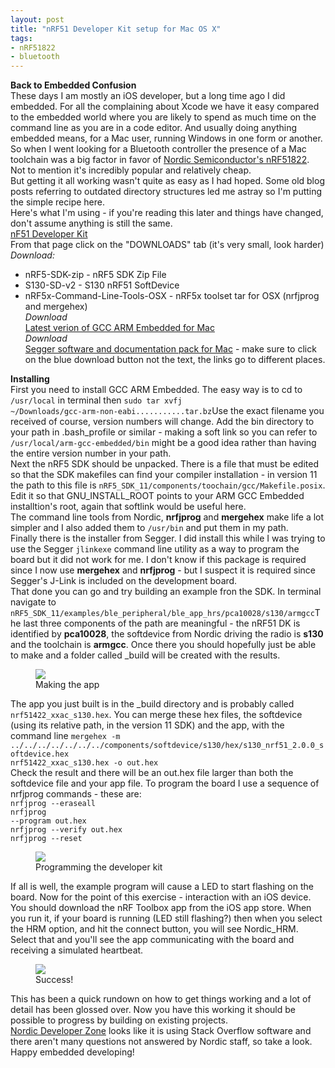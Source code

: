 ```yaml
---
layout: post
title: "nRF51 Developer Kit setup for Mac OS X"
tags:
- nRF51822
- bluetooth
---
```


<meta charset="utf-8"> 

**Back to Embedded Confusion**<br>
These days I am mostly an iOS developer, but a long time ago I did embedded. For all the complaining about Xcode we have it easy compared to the embedded world where you are likely to spend as much time on the command line as you are in a code editor. And usually doing anything embedded means, for a Mac user, running Windows in one form or another.<br>
So when I went looking for a Bluetooth controller the presence of a Mac toolchain was a big factor in favor of <A HREF="https://www.nordicsemi.com/eng/Products/Bluetooth-Smart-Bluetooth-low-energy/nRF51822">Nordic Semiconductor's nRF51822</A>. Not to mention it's incredibly popular and relatively cheap.<br>But getting it all working wasn't quite as easy as I had hoped. Some old blog posts referring to outdated directory structures led me astray so I'm putting the simple recipe here.<br>
Here's what I'm using - if you're reading this later and things have changed, don't assume anything is still the same.<br>
<A HREF="https://www.nordicsemi.com/eng/Products/nRF51-DK">nF51 Developer Kit</A><br>
From that page click on the "DOWNLOADS" tab (it's very small, look harder)<br>
*Download:*<br>
- nRF5-SDK-zip - nRF5 SDK Zip File<br>
- S130-SD-v2 - S130 nRF51 SoftDevice<br>
- nRF5x-Command-Line-Tools-OSX - nRF5x toolset tar for OSX (nrfjprog and mergehex)<br>
*Download*<br>
<A HREF="https://launchpad.net/gcc-arm-embedded">Latest verion of GCC ARM Embedded for Mac</A><br>
*Download*<br>
<A HREF="https://www.segger.com/jlink-software.html">Segger software and documentation pack for Mac</A> - make sure to click on the blue download button not the text, the links go to different places.<br>


**Installing**<br>
First you need to install GCC ARM Embedded. The easy way is to cd to <code>/usr/local</code> in terminal then <code>sudo tar xvfj ~/Downloads/gcc-arm-non-eabi...........tar.bz</code>Use the exact filename you received of course, version numbers will change. Add the bin directory to your path in .bash_profile or similar - making a soft link so you can refer to <code>/usr/local/arm-gcc-embedded/bin</code> might be a good idea rather than having the entire version number in your path.<br>
Next the nRF5 SDK should be unpacked. There is a file that must be edited so that the SDK makefiles can find your compiler installation - in version 11 the path to this file is <code>nRF5_SDK_11/components/toochain/gcc/Makefile.posix</code>.<br>
Edit it so that GNU_INSTALL_ROOT points to your ARM GCC Embedded installtion's root, again that softlink would be useful here.<br>
The command line tools from Nordic, <b>nrfjprog</b> and <b>mergehex</b> make life a lot simpler and I also added them to <code>/usr/bin</code> and put them in my path.<br>
Finally there is the installer from Segger. I did install this while I was trying to use the Segger <code>jlinkexe</code> command line utility as a way to program the board but it did not work for me. I don't know if this package is required since I now use <b>mergehex</b> and <b>nrfjprog</b> - but I suspect it is required since Segger's J-Link is included on the development board.<br>
That done you can go and try building an example fron the SDK. In terminal navigate to <code>nRF5_SDK_11/examples/ble_peripheral/ble_app_hrs/pca10028/s130/armgcc</code>The last three components of the path are meaningful - the nRF51 DK is identified by <b>pca10028</b>, the softdevice from Nordic driving the radio is <b>s130</b> and the toolchain is <b>armgcc</b>. Once there you should hopefully just be able to make and a folder called _build will be created with the results.

<figure>
<img src="{{ site.baseurl }}/assets/nRF51822-setup/make.png?raw=true">
<figcaption>Making the app</figcaption>
</figure>

The app you just built is in the _build directory and is probably called <code>nrf51422_xxac_s130.hex</code>. You can merge these hex files, the softdevice (using its relative path, in the version 11 SDK) and the app, with the command line <code>mergehex -m ../../../../../../../components/softdevice/s130/hex/s130_nrf51_2.0.0_softdevice.hex nrf51422_xxac_s130.hex -o out.hex</code><br>
Check the result and there will be an out.hex file larger than both the softdevice file and your app file.
To program the board I use a sequence of nrfjprog commands - these are:<br>
<code>nrfjprog --eraseall</code><br>
<code>nrfjprog --program out.hex</code><br>
<code>nrfjprog --verify out.hex</code><br>
<code>nrfjprog --reset</code><br>

<figure>
<img src="{{ site.baseurl }}/assets/nRF51822-setup/programming.png?raw=true">
<figcaption>Programming the developer kit</figcaption>
</figure>

If all is well, the example program will cause a LED to start flashing on the board. Now for the point of this exercise - interaction with an iOS device. You should download the nRF Toolbox app from the iOS app store. When you run it, if your board is running (LED still flashing?) then when you select the HRM option, and hit the connect button, you will see Nordic_HRM. Select that and you'll see the app communicating with the board and receiving a simulated heartbeat.<br>
<figure>
<img src="{{ site.baseurl }}/assets/nRF51822-setup/success.jpg?raw=true">
<figcaption>Success!</figcaption>
</figure>
This has been a quick rundown on how to get things working and a lot of detail has been glossed over. Now you have this working it should be possible to progress by building on existing projects.<br>
<A HREF="https://devzone.nordicsemi.com/questions">Nordic Developer Zone</A> looks like it is using Stack Overflow software and there aren't many questions not answered by Nordic staff, so take a look. Happy embedded developing!



